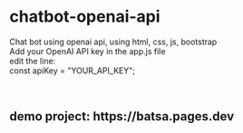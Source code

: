 # chatbot-openai-api
Chat bot using openai api, using html, css, js, bootstrap <br/>
Add your OpenAI API key in the app.js file  <br/> edit the line: <br/>
const apiKey = "YOUR_API_KEY";  <br/>

<br/>
<h2>demo project: https://batsa.pages.dev <h2>
